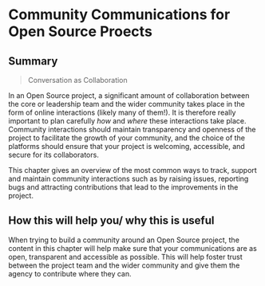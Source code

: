 # Community Communications for Open Source Proects

## Summary

> Conversation as Collaboration

In an Open Source project, a significant amount of collaboration between the core or leadership team and the wider community takes place in the form of online interactions (likely many of them!).
It is therefore really important to plan carefully _how_ and _where_ these interactions take place. 
Community interactions should maintain transparency and openness of the project to facilitate the growth of your community, and the choice of the platforms should ensure that your project is welcoming, accessible, and secure for its collaborators.

This chapter gives an overview of the most common ways to track, support and maintain community interactions such as by raising issues, reporting bugs and attracting contributions that lead to the improvements in the project.

## How this will help you/ why this is useful

When trying to build a community around an Open Source project, the content in this chapter will help make sure that your communications are as open, transparent and accessible as possible.
This will help foster trust between the project team and the wider community and give them the agency to contribute where they can.
